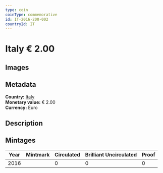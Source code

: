 ```yaml
---
type: coin
coinType: commemorative
id: IT-2016-200-002
countryId: IT
---
```


# Italy € 2.00

## Images


## Metadata

**Country:** [Italy](../../Countries/Italy/index.md)\
**Monetary value:** € 2.00\
**Currency:** Euro

## Description


## Mintages

| Year | Mintmark | Circulated | Brilliant Uncirculated | Proof |
| ---- | -------- | ---------- | ---------------------- | ----- |
| 2016 |  | 0| 0 | 0 |
